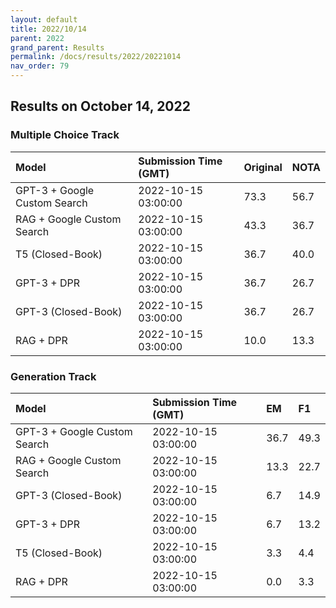 ```yaml
---
layout: default
title: 2022/10/14
parent: 2022
grand_parent: Results
permalink: /docs/results/2022/20221014
nav_order: 79
---
```


## Results on October 14, 2022

### Multiple Choice Track

| Model        | Submission Time (GMT) | Original | NOTA | 
|:-------------|:---------|:---------|:-----|
|GPT-3 + Google Custom Search|2022-10-15 03:00:00|73.3|56.7|
|RAG + Google Custom Search|2022-10-15 03:00:00|43.3|36.7|
|T5 (Closed-Book)|2022-10-15 03:00:00|36.7|40.0|
|GPT-3 + DPR|2022-10-15 03:00:00|36.7|26.7|
|GPT-3 (Closed-Book)|2022-10-15 03:00:00|36.7|26.7|
|RAG + DPR|2022-10-15 03:00:00|10.0|13.3|



### Generation Track

| Model        | Submission Time (GMT) | EM | F1 | 
|:-------------|:---------|:---------|:-----|
|GPT-3 + Google Custom Search|2022-10-15 03:00:00|36.7|49.3|
|RAG + Google Custom Search|2022-10-15 03:00:00|13.3|22.7|
|GPT-3 (Closed-Book)|2022-10-15 03:00:00|6.7|14.9|
|GPT-3 + DPR|2022-10-15 03:00:00|6.7|13.2|
|T5 (Closed-Book)|2022-10-15 03:00:00|3.3|4.4|
|RAG + DPR|2022-10-15 03:00:00|0.0|3.3|

